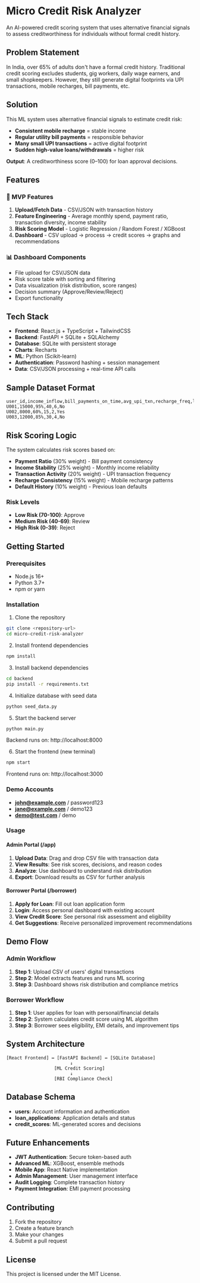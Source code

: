 # Micro Credit Risk Analyzer

An AI-powered credit scoring system that uses alternative financial signals to assess creditworthiness for individuals without formal credit history.

## Problem Statement

In India, over 65% of adults don't have a formal credit history. Traditional credit scoring excludes students, gig workers, daily wage earners, and small shopkeepers. However, they still generate digital footprints via UPI transactions, mobile recharges, bill payments, etc.

## Solution

This ML system uses alternative financial signals to estimate credit risk:

- **Consistent mobile recharge** = stable income
- **Regular utility bill payments** = responsible behavior  
- **Many small UPI transactions** = active digital footprint
- **Sudden high-value loans/withdrawals** = higher risk

**Output**: A creditworthiness score (0–100) for loan approval decisions.

## Features

### 🚀 MVP Features
1. **Upload/Fetch Data** - CSV/JSON with transaction history
2. **Feature Engineering** - Average monthly spend, payment ratio, transaction diversity, income stability
3. **Risk Scoring Model** - Logistic Regression / Random Forest / XGBoost
4. **Dashboard** - CSV upload → process → credit scores → graphs and recommendations

### 📊 Dashboard Components
- File upload for CSV/JSON data
- Risk score table with sorting and filtering
- Data visualization (risk distribution, score ranges)
- Decision summary (Approve/Review/Reject)
- Export functionality

## Tech Stack

- **Frontend**: React.js + TypeScript + TailwindCSS
- **Backend**: FastAPI + SQLite + SQLAlchemy
- **Database**: SQLite with persistent storage
- **Charts**: Recharts
- **ML**: Python (Scikit-learn)
- **Authentication**: Password hashing + session management
- **Data**: CSV/JSON processing + real-time API calls

## Sample Dataset Format

```csv
user_id,income_inflow,bill_payments_on_time,avg_upi_txn,recharge_freq,loan_defaulted
U001,15000,95%,40,6,No
U002,8000,60%,15,2,Yes
U003,12000,85%,30,4,No
```

## Risk Scoring Logic

The system calculates risk scores based on:
- **Payment Ratio** (30% weight) - Bill payment consistency
- **Income Stability** (25% weight) - Monthly income reliability
- **Transaction Activity** (20% weight) - UPI transaction frequency
- **Recharge Consistency** (15% weight) - Mobile recharge patterns
- **Default History** (10% weight) - Previous loan defaults

### Risk Levels
- **Low Risk (70-100)**: Approve
- **Medium Risk (40-69)**: Review
- **High Risk (0-39)**: Reject

## Getting Started

### Prerequisites
- Node.js 16+
- Python 3.7+
- npm or yarn

### Installation

1. Clone the repository
```bash
git clone <repository-url>
cd micro-credit-risk-analyzer
```

2. Install frontend dependencies
```bash
npm install
```

3. Install backend dependencies
```bash
cd backend
pip install -r requirements.txt
```

4. Initialize database with seed data
```bash
python seed_data.py
```

5. Start the backend server
```bash
python main.py
```
Backend runs on: http://localhost:8000

6. Start the frontend (new terminal)
```bash
npm start
```
Frontend runs on: http://localhost:3000

### Demo Accounts
- **john@example.com** / password123
- **jane@example.com** / demo123  
- **demo@test.com** / demo

### Usage

#### Admin Portal (/app)
1. **Upload Data**: Drag and drop CSV file with transaction data
2. **View Results**: See risk scores, decisions, and reason codes
3. **Analyze**: Use dashboard to understand risk distribution
4. **Export**: Download results as CSV for further analysis

#### Borrower Portal (/borrower)
1. **Apply for Loan**: Fill out loan application form
2. **Login**: Access personal dashboard with existing account
3. **View Credit Score**: See personal risk assessment and eligibility
4. **Get Suggestions**: Receive personalized improvement recommendations

## Demo Flow

### Admin Workflow
1. **Step 1**: Upload CSV of users' digital transactions
2. **Step 2**: Model extracts features and runs ML scoring
3. **Step 3**: Dashboard shows risk distribution and compliance metrics

### Borrower Workflow
1. **Step 1**: User applies for loan with personal/financial details
2. **Step 2**: System calculates credit score using ML algorithm
3. **Step 3**: Borrower sees eligibility, EMI details, and improvement tips

## System Architecture

```
[React Frontend] ↔ [FastAPI Backend] ↔ [SQLite Database]
                        ↓
                  [ML Credit Scoring]
                        ↓
                  [RBI Compliance Check]
```

## Database Schema
- **users**: Account information and authentication
- **loan_applications**: Application details and status
- **credit_scores**: ML-generated scores and decisions

## Future Enhancements

- **JWT Authentication**: Secure token-based auth
- **Advanced ML**: XGBoost, ensemble methods
- **Mobile App**: React Native implementation
- **Admin Management**: User management interface
- **Audit Logging**: Complete transaction history
- **Payment Integration**: EMI payment processing

## Contributing

1. Fork the repository
2. Create a feature branch
3. Make your changes
4. Submit a pull request

## License

This project is licensed under the MIT License.
